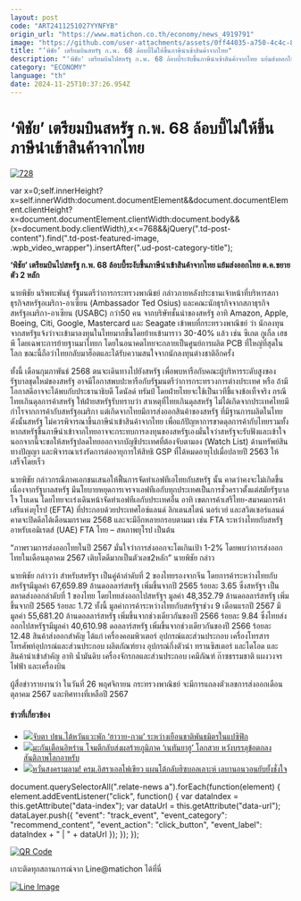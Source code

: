 ```yaml
---
layout: post
code: "ART2411251027YYNFYB"
origin_url: "https://www.matichon.co.th/economy/news_4919791"
image: "https://github.com/user-attachments/assets/0ff44035-a750-4c4c-8418-7a41376d81f0"
title: "‘พิชัย’ เตรียมบินสหรัฐ ก.พ. 68 ล้อบบี้ไม่ให้ขึ้นภาษีนำเข้าสินค้าจากไทย"
description: "'พิชัย' เตรียมบินไปสหรัฐ ก.พ. 68 ล้อบบี้ระงับขึ้นภาษีนำเข้าสินค้าจากไทย แย้มส่งออกไทย ต.ค.ขยายตัว 2 หลัก"
category: "ECONOMY"
language: "th"
date: 2024-11-25T10:37:26.954Z
---
```


# ‘พิชัย’ เตรียมบินสหรัฐ ก.พ. 68 ล้อบบี้ไม่ให้ขึ้นภาษีนำเข้าสินค้าจากไทย

[![](https://www.matichon.co.th/wp-content/uploads/2024/11/728-329.jpg "728")](https://www.matichon.co.th/wp-content/uploads/2024/11/728-329.jpg)

var x=0;self.innerHeight?x=self.innerWidth:document.documentElement&&document.documentElement.clientHeight?x=document.documentElement.clientWidth:document.body&&(x=document.body.clientWidth),x<=768&&jQuery(".td-post-content").find(".td-post-featured-image, .wpb\_video\_wrapper").insertAfter(".ud-post-category-title");

**‘พิชัย’ เตรียมบินไปสหรัฐ ก.พ. 68 ล้อบบี้ระงับขึ้นภาษีนำเข้าสินค้าจากไทย แย้มส่งออกไทย ต.ค.ขยายตัว 2 หลัก**

นายพิชัย นริพทะพันธุ์ รัฐมนตรีว่าการกระทรวงพาณิชย์ กล่าวภายหลังประธานเจ้าหน้าที่บริหารสภาธุรกิจสหรัฐอเมริกา-อาเซียน (Ambassador Ted Osius) และคณะนักธุรกิจจากสภาธุรกิจสหรัฐอเมริกา-อาเซียน (USABC) กว่า50 คน จากบริษัทชั้นนำของสหรัฐ อาทิ Amazon, Apple, Boeing, Citi, Google, Mastercard และ Seagate เข้าพบที่กระทรวงพาณิชย์ ว่า นักลงทุนจากสหรัฐแจ้งว่าจะเข้ามาลงทุนในไทยมากขึ้นโดยย้ายเข้ามาราว 30-40% แล้ว เช่น ซีเกต กูเกิ้ล เฮชพี โดยเฉพาะการย้ายฐานมาไทยก โดยในอนาคตไทยจะกลายเป็นศูนย์การผลิต PCB ที่ใหญ่ที่สุดในโลก ขณะนี้ถือว่าไทยกลับมาฮ็อตและได้รับความสนใจจากนักลงทุนต่างชาติอีกครั้ง

ทั้งนี้ เดือนกุมภาพันธ์ 2568 ตนจะเดินทางไปยังสหรัฐ เพื่อพบหารือกับคณะผู้บริหารระดับสูงของรัฐบาลชุดใหม่ของสหรัฐ อาจมีโอกาสพบปะหารือกับรัฐมนตรีว่าการกระทรวงการต่างประเทศ หรือ ถ้ามีโอกาสดีอาจจะได้พบกับประธานาธิบดี โดนัลด์ ทรัมป์ โดยฝ่ายไทยจะใช้เป็นเวทีชี้แจงข้อเท็จจริง กรณีไทยเกินดุลการค้าสหรัฐ ให้ฝ่ายสหรัฐรับทราบว่า สาเหตุที่ไทยเกินดุลสหรัฐ ไม่ได้เกิดจากประเทศไทยมีกำไรจากการค้ากับสหรัฐอเมริกา แต่เกิดจากไทยมีการส่งออกสินค้าของสหรัฐ ที่มีฐานการผลิตในไทย ดังนั้นสหรัฐ ไม่ควรพิจารณาขึ้นภาษีนำเข้าสินค้าจากไทย เพื่อแก้ปัญหาการขาดดุลการค้ากับไทยรวมทั้งหากสหรัฐขึ้นภาษีนำเข้าจากไทยอาจจะกระทบการลงทุนของสหรัฐเองมั่นใจว่าสหรัฐจะรับฟังและเข้าใจ นอกจากนี้จะขอให้สหรัฐปลดไทยออกจากบัญชีประเทศที่ต้องจับตามอง (Watch List) ด้านทรัพย์สินทางปัญญา และพิจารณาเร่งรัดการต่ออายุการให้สิทธิ GSP ที่ได้หมดอายุไปเมื่อปลายปี 2563 ให้เสร็จโดยเร็ว

นายพิชัย กล่าวกรณีภาคเอกชนเสนอให้ฟื้นการจัดทำเอฟทีเอไทยกับสหรัฐ นั้น คาดว่าคงจะไม่เกิดขึ้น เนื่องจากรัฐบาลสหรัฐ มีนโยบายหยุดการเจรจาเอฟทีเอกับทุกประเทศเป็นการชั่วคราวตั้งแต่สมัยรัฐบาลโจ ไบเดน โดยไทยจะเร่งเดินหน้าจัดทำเอฟทีเอกับประเทศอื่น อาทิ เขตการค้าเสรีไทย-สมาคมการค้าเสรีแห่งยุโรป (EFTA) ที่ประกอบด้วยประเทศไอซ์แลนด์ ลิกเตนสไตน์ นอร์เวย์ และสวิตเซอร์แลนด์ คาดจะปิดดีลได้เดือนมกราคม 2568 และจะมีอีกหลายกรอบตามมา เช่น FTA ระหว่างไทยกับสหรัฐอาหรับเอมิเรตส์ (UAE) FTA ไทย – สหภาพยุโรป เป็นต้น

“ภาพรวมการส่งออกไทยในปี 2567 มั่นใจว่าการส่งออกจะโตเกินเป้า 1-2% โดยพบว่าการส่งออกไทยในเดือนตุลาคม 2567 เติบโตดีมากเป็นตัวเลข2หลัก” นายพิชัย กล่าว

นายพิชัย กล่าวว่า สำหรับสหรัฐฯ เป็นคู่ค้าลำดับที่ 2 ของไทยรองจากจีน โดยการค้าระหว่างไทยกับสหรัฐฯมีมูลค่า 67,659.89 ล้านดอลลาร์สหรัฐ เพิ่มขึ้นจากปี 2565 ร้อยละ 3.65 ซึ่งสหรัฐฯ เป็นตลาดส่งออกลำดับที่ 1 ของไทย โดยไทยส่งออกไปสหรัฐฯ มูลค่า 48,352.79 ล้านดอลลาร์สหรัฐ เพิ่มขึ้นจากปี 2565 ร้อยละ 1.72 ทั้งนี้ มูลค่าการค้าระหว่างไทยกับสหรัฐฯช่วง 9 เดือนแรกปี 2567 มีมูลค่า 55,681.20 ล้านดอลลาร์สหรัฐ เพิ่มขึ้นจากช่วงเดียวกันของปี 2566 ร้อยละ 9.84 ซึ่งไทยส่งออกไปสหรัฐฯมีมูลค่า 40,610.98 ดอลลาร์สหรัฐ เพิ่มขึ้นจากช่วงเดียวกันของปี 2566 ร้อยละ 12.48 สินค้าส่งออกสำคัญ ได้แก่ เครื่องคอมพิวเตอร์ อุปกรณ์และส่วนประกอบ เครื่องโทรสาร โทรศัพท์อุปกรณ์และส่วนประกอบ ผลิตภัณฑ์ยาง อุปกรณ์กึ่งตัวนำ ทรานซิสเตอร์ และไดโอด และสินค้านำเข้าสำคัญ อาทิ น้ำมันดิบ เครื่องจักรกลและส่วนประกอบ เคมีภัณฑ์ ก๊าซธรรมชาติ แผงวงจรไฟฟ้า และเครื่องบิน

ผู้สื่อข่าวรายงานว่า ในวันที่ 26 พฤศจิกายน กระทรวงพาณิชย์ จะมีการแถลงตัวเลขการส่งออกเดือนตุลาคม 2567 และทิศทางที่เหลือปี 2567

#### ข่าวที่เกี่ยวข้อง

*   [![](https://www.matichon.co.th/wp-content/uploads/2024/11/twp.jpg)จับตา ปธน.ไต้หวันแวะพัก ‘ฮาวาย-กวม’ ระหว่างเยือนชาติพันธมิตรในแปซิฟิก](https://www.matichon.co.th/foreign/news_4899869)
*   [![](https://www.matichon.co.th/wp-content/uploads/2024/10/ntp.jpg)มะกันเตือนอิหร่าน โจมตีกลับส่งผลร้ายภูมิภาค ‘เนทันยาฮู’ โลกสวย หวังบรรลุข้อตกลงสันติภาพโลกอาหรับ](https://www.matichon.co.th/foreign/news_4870551)
*   [![](https://www.matichon.co.th/wp-content/uploads/2024/07/ils.jpg)หวั่นสงครามลาม! ครม.อิสราเอลไฟเขียว แผนโต้กลับฮิซบอลเลาะห์ เลบานอนวอนยับยั้งชั่งใจ](https://www.matichon.co.th/foreign/news_4706654)

document.querySelectorAll(".relate-news a").forEach(function(element) { element.addEventListener("click", function() { var dataIndex = this.getAttribute("data-index"); var dataUrl = this.getAttribute("data-url"); dataLayer.push({ "event": "track\_event", "event\_category": "recommend\_content", "event\_action": "click\_button", "event\_label": dataIndex + " | " + dataUrl }); }); });

[![QR Code](https://www.matichon.co.th/wp-content/uploads/2023/07/wob1371z.jpg)](https://lin.ee/ht0nDxX)

เกาะติดทุกสถานการณ์จาก Line@matichon ได้ที่นี่

[![Line Image](https://www.matichon.co.th/wp-content/uploads/2023/07/th.png)](https://lin.ee/ht0nDxX)